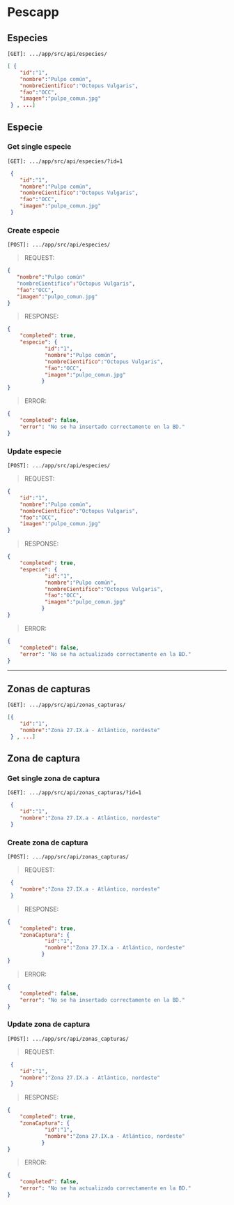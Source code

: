 # Pescapp

## Especies

`[GET]: .../app/src/api/especies/`

```json
[ { 	
	"id":"1",
	"nombre":"Pulpo común",
	"nombreCientifico":"Octopus Vulgaris",
	"fao":"OCC",
	"imagen":"pulpo_comun.jpg" 
 } , ...]
```

## Especie

### **Get** single especie

`[GET]: .../app/src/api/especies/?id=1`

```json
 { 	
	"id":"1",
	"nombre":"Pulpo común",
	"nombreCientifico":"Octopus Vulgaris",
	"fao":"OCC",
	"imagen":"pulpo_comun.jpg" 
 } 
```

### **Create** especie

`[POST]: .../app/src/api/especies/`

> REQUEST:

 ```json
{ 	
	"nombre":"Pulpo común"
	"nombreCientifico":"Octopus Vulgaris",
	"fao":"OCC",
	"imagen":"pulpo_comun.jpg"
} 
```
> RESPONSE:

```json
{
	"completed": true,
	"especie": { 	
			"id":"1",
			"nombre":"Pulpo común",
			"nombreCientifico":"Octopus Vulgaris",
			"fao":"OCC",
			"imagen":"pulpo_comun.jpg"
		   }
}
```

> ERROR:

```json
{
	"completed": false,
	"error": "No se ha insertado correctamente en la BD."
}
```

### **Update** especie

`[POST]: .../app/src/api/especies/`

> REQUEST:

```json
{ 	
	"id":"1",
	"nombre":"Pulpo común",
	"nombreCientifico":"Octopus Vulgaris",
	"fao":"OCC",
	"imagen":"pulpo_comun.jpg"
} 
```

> RESPONSE:

```json
{
	"completed": true,
	"especie": { 	
			"id":"1",
			"nombre":"Pulpo común",
			"nombreCientifico":"Octopus Vulgaris",
			"fao":"OCC",
			"imagen":"pulpo_comun.jpg"
		   }
}
```

> ERROR:

```json
{
	"completed": false,
	"error": "No se ha actualizado correctamente en la BD."
}
```

------------

## Zonas de capturas

`[GET]: .../app/src/api/zonas_capturas/`

```json
[{
	"id":"1",
	"nombre":"Zona 27.IX.a - Atlántico, nordeste"
 } , ...]
```

## Zona de captura

### **Get** single zona de captura


`[GET]: .../app/src/api/zonas_capturas/?id=1`

```json
 {
	"id":"1",
	"nombre":"Zona 27.IX.a - Atlántico, nordeste"
 } 
```

### **Create** zona de captura

`[POST]: .../app/src/api/zonas_capturas/`

> REQUEST:

```json
 {
	"nombre":"Zona 27.IX.a - Atlántico, nordeste"
 } 
```

> RESPONSE:

```json
{
	"completed": true,
	"zonaCaptura": { 	
			"id":"1",
			"nombre":"Zona 27.IX.a - Atlántico, nordeste"
		   }
}
```

> ERROR:

```json
{
	"completed": false,
	"error": "No se ha insertado correctamente en la BD."
}
```

### **Update** zona de captura

`[POST]: .../app/src/api/zonas_capturas/`

> REQUEST:

```json
 {
	"id":"1",
	"nombre":"Zona 27.IX.a - Atlántico, nordeste"
 } 
```

> RESPONSE:

```json
{
	"completed": true,
	"zonaCaptura": { 	
			"id":"1",
			"nombre":"Zona 27.IX.a - Atlántico, nordeste"
		   }
}
```

> ERROR:

```json
{
	"completed": false,
	"error": "No se ha actualizado correctamente en la BD."
}
```


